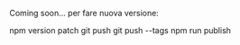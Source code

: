Coming soon...
per fare nuova versione:

npm version patch
git push
git push --tags
npm run publish

